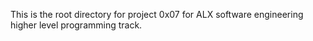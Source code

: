 This is the root directory for project 0x07 for ALX software engineering higher level programming track.
